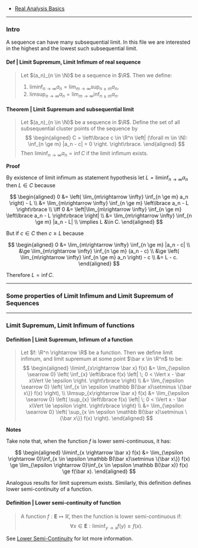 - [Real Analysis Basics](Real%20Analysis%20Basics.md)


---
### **Intro**

A sequence can have many subsequential limit. 
In this file we are interested in the highest and the lowest such subsequential limit. 

#### **Def | Limit Supremum, Limit Infimum of real sequence**
> Let $(a_n)_{n \in \N}$ be a sequence in $\R$. 
> Then we define: 
> 1. $\liminf_{n\rightarrow \infty} a_n = \lim_{m \rightarrow \infty} \sup_{n \ge m}a_n$, 
> 2. $\limsup_{n\rightarrow \infty} a_n = \lim_{m \rightarrow \infty} \inf_{n \ge m}a_n$. 


#### **Theorem | Limit Supremum and subsequential limit**
> Let $(a_n)_{n \in \N}$ be a sequence in $\R$. 
> Define the set of all subsequential cluster points of the sequence by
> $$
> \begin{aligned}
>     C = \left\lbrace
>         c \in \R^n \left| 
>             (\forall m \in \N): \inf_{n \ge m} |a_n - c| = 0
>         \right.
>     \right\rbrace. 
> \end{aligned}
> $$
> Then $\liminf_{n \rightarrow \infty} a_n = \inf C$ if the limit infimum exists. 

**Proof**

By existence of limit infimum as statement hypothesis let $L = \liminf_{n\rightarrow \infty} a_n$ then $L \in C$ because 

$$
\begin{aligned}
    0 &= \left(
        \lim_{m\rightarrow \infty} \inf_{n \ge m} a_n
    \right) - L
    \\
    &= \lim_{m\rightarrow \infty}  \inf_{n \ge m} \left\lbrace
        a_n - L
    \right\rbrace
    \\
    \iff 
    0 &= 
    \left|\lim_{m\rightarrow \infty}  \inf_{n \ge m} \left\lbrace
        a_n - L
    \right\rbrace
    \right|
    \\
    &= \lim_{m\rightarrow \infty} \inf_{n \ge m} |a_n - L|
    \\
    \implies L &\in C. 
\end{aligned}
$$

But if $c \in C$ then $c \ge L$ because 

$$
\begin{aligned}
    0 &= 
    \lim_{m\rightarrow \infty} \inf_{n \ge m} |a_n - c|
    \\
    &\ge 
    \lim_{m\rightarrow \infty} \inf_{n \ge m} (a_n - c)
    \\
    &\ge 
    \left(
        \lim_{m\rightarrow \infty} \inf_{n \ge m} a_n
    \right) - c
    \\
    &= L - c. 
\end{aligned}
$$

Therefore $L = \inf C$. 


---
### **Some properties of Limit Infimum and Limit Supremum of Sequences**



---
### **Limit Supremum, Limit Infimum of functions**



#### **Definition | Limit Supremum, Infimum of a function**
> Let $f: \R^n \rightarrow \R$ be a function. 
> Then we define limit infimum, and limit supremum at some point $\bar x \in \R^n$ to be: 
> $$
> \begin{aligned}
>     \liminf_{x\rightarrow \bar x}
>     f(x)
>     &= 
>     \lim_{\epsilon \searrow 0}
>     \left(
>         \inf_{x} 
>         \left\lbrace
>             f(x) \left| \;
>                 0 < \Vert x - \bar x\Vert \le \epsilon
>             \right.
>         \right\rbrace
>     \right)
>     \\
>     &= 
>     \lim_{\epsilon \searrow 0}
>     \left(
>         \inf_{x \in \epsilon \mathbb B(\bar x)\setminus \{\bar x\}} f(x) 
>     \right), 
>     \\
>     \limsup_{x\rightarrow \bar x}
>     f(x)
>     &= 
>     \lim_{\epsilon \searrow 0}
>     \left(
>         \sup_{x} 
>         \left\lbrace
>             f(x) \left| \;
>                 0 < \Vert x - \bar x\Vert \le \epsilon
>             \right.
>         \right\rbrace
>     \right)
>     \\
>     &= \lim_{\epsilon \searrow 0}
>     \left(
>         \sup_{x \in \epsilon \mathbb B(\bar x)\setminus \{\bar x\}} f(x) 
>     \right). 
> \end{aligned}
> $$

**Notes**

Take note that, when the function $f$ is lower semi-continuous, it has: 

$$
\begin{aligned}
    \liminf_{x \rightarrow \bar x} f(x)
    &= 
    \lim_{\epsilon \rightarrow 0}\inf_{x \in \epsilon \mathbb B(\bar x)\setminus \{\bar x\}}
    f(x)
    \ge 
    \lim_{\epsilon \rightarrow 0}\inf_{x \in \epsilon \mathbb B(\bar x)}
    f(x) \ge f(\bar x). 
\end{aligned}
$$

Analogous results for limit supremum exists. 
Similarly, this definition defines lower semi-continuity of a function. 



#### **Definition | Lower semi-continuity of function**
> A function $f: \mathbf{E}\mapsto \mathbb{\bar{R}}$, then the function is lower semi-continuous if: 
> $$
>   \forall x \in \mathbf{E}: \liminf_{y\rightarrow x} f(y)\ge f(x). 
> $$


See [Lower Semi-Continuity](../../AMATH%20516%20Numerical%20Optimizations/Background/Lower%20Semi-Continuity.md) for lot more information. 

